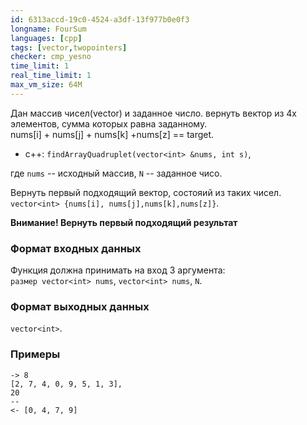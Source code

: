 ```yaml
---
id: 6313accd-19c0-4524-a3df-13f977b0e0f3
longname: FourSum
languages: [cpp]
tags: [vector,twopointers]
checker: cmp_yesno
time_limit: 1
real_time_limit: 1
max_vm_size: 64M
---
```


Дан массив чисел(vector<int>) и заданное число.	
вернуть вектор из 4х элементов, сумма которых равна заданному.	
nums[i] + nums[j] + nums[k] +nums[z] == target. 	
+ c++: `findArrayQuadruplet(vector<int> &nums, int s)`,	

где `nums` -- исходный массив, `N` -- заданное чисо.	

Вернуть первый подходящий вектор, состояий из таких чисел.
`vector<int> {nums[i], nums[j],nums[k],nums[z]}`. 	

**Внимание! Вернуть первый подходящий результат**	

### Формат входных данных	

Функция должна принимать на вход 3 аргумента:	
  `размер vector<int> nums`, `vector<int> nums`, `N`.	

### Формат выходных данных	
`vector<int>`. 	

### Примеры	

```	
-> 8	
[2, 7, 4, 0, 9, 5, 1, 3],	
20	
--	
<- [0, 4, 7, 9]	
```